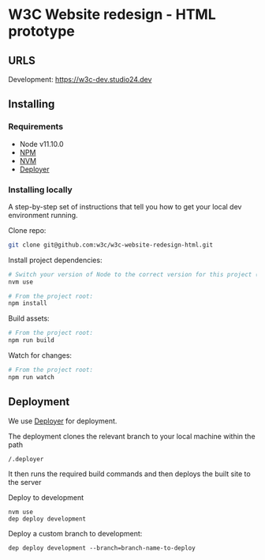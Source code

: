 # W3C Website redesign - HTML prototype

## URLS
Development: https://w3c-dev.studio24.dev

## Installing

### Requirements

- Node v11.10.0
- [NPM](https://www.npmjs.com/)
- [NVM](https://github.com/creationix/nvm)
- [Deployer](https://deployer.org/docs/installation)

### Installing locally

A step-by-step set of instructions that tell you how to get your local dev environment running.

Clone repo:

````bash
git clone git@github.com:w3c/w3c-website-redesign-html.git
````

Install project dependencies:

````bash
# Switch your version of Node to the correct version for this project (see `.nvmrc`)
nvm use

# From the project root:
npm install
````

Build assets:

````bash
# From the project root:
npm run build
````

Watch for changes:

````bash
# From the project root:
npm run watch
````

## Deployment
We use [Deployer](https://deployer.org) for deployment.

The deployment clones the relevant branch to your local machine within the path

`/.deployer`  

It then runs the required build commands and then deploys the built site to the server

Deploy to development

```
nvm use
dep deploy development
```


Deploy a custom branch to development:

```
dep deploy development --branch=branch-name-to-deploy
```
